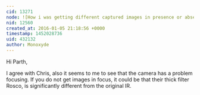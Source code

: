 ```yaml
---
cid: 13271
node: ![How i was getting different captured images in presence or absence of sun light ?](../notes/Parth/01-05-2016/how-i-was-getting-different-captured-images-in-presence-or-absence-of-sun-light)
nid: 12560
created_at: 2016-01-05 21:18:56 +0000
timestamp: 1452028736
uid: 432132
author: Monoxyde
---
```


Hi Parth, 

I agree with Chris, also it seems to me to see that the camera has a problem focusing. If you do not get images in focus, it could be that their thick filter Rosco, is significantly different from the original IR.